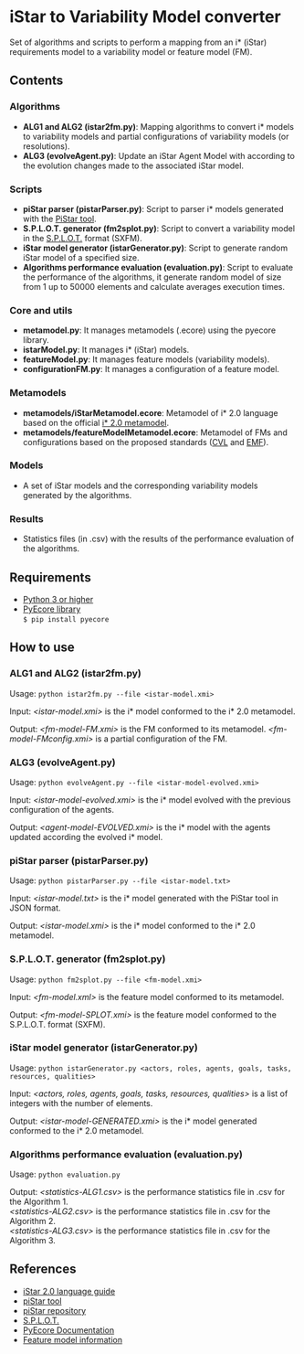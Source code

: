 # iStar to Variability Model converter
Set of algorithms and scripts to perform a mapping from an i* (iStar) requirements model to a variability model or feature model (FM). 


## Contents
### Algorithms
* **ALG1 and ALG2 (istar2fm.py)**: Mapping algorithms to convert i* models to variability models and partial configurations of variability models (or resolutions).  
* **ALG3 (evolveAgent.py)**: Update an iStar Agent Model with according to the evolution changes made to the associated iStar model.

### Scripts
* **piStar parser (pistarParser.py)**: Script to parser i* models generated with the [PiStar tool](http://www.cin.ufpe.br/~jhcp/pistar/tool/#).  
* **S.P.L.O.T. generator (fm2splot.py)**: Script to convert a variability model in the [S.P.L.O.T.](http://www.splot-research.org/) format (SXFM).  
* **iStar model generator (istarGenerator.py)**: Script to generate random iStar model of a specified size.
* **Algorithms performance evaluation (evaluation.py)**: Script to evaluate the performance of the algorithms, it generate random model of size from 1 up to 50000 elements and calculate averages execution times.

### Core and utils
* **metamodel.py**: It manages metamodels (.ecore) using the pyecore library.  
* **istarModel.py**: It manages i* (iStar) models.  
* **featureModel.py**: It manages feature models (variability models).  
* **configurationFM.py**: It manages a configuration of a feature model.  

### Metamodels
* **metamodels/iStarMetamodel.ecore**: Metamodel of i* 2.0 language based on the official [i* 2.0 metamodel](https://arxiv.org/abs/1605.07767).
* **metamodels/featureModelMetamodel.ecore**: Metamodel of FMs and configurations based on the proposed standards ([CVL](http://caosd.lcc.uma.es/vexgine/about-cvl/) and [EMF](https://projects.eclipse.org/projects/modeling.emft.featuremodel)).  

### Models
* A set of iStar models and the corresponding variability models generated by the algorithms.

### Results
* Statistics files (in .csv) with the results of the performance evaluation of the algorithms.

## Requirements
* [Python 3 or higher](https://www.python.org/)  
* [PyEcore library](https://pyecore.readthedocs.io/en/latest/)  
	```$ pip install pyecore```

	
## How to use

### ALG1 and ALG2 (istar2fm.py)	
Usage:
    ```python istar2fm.py --file <istar-model.xmi>```

Input:
    *<istar-model.xmi>* is the i* model conformed to the i* 2.0 metamodel.

Output:
    *<fm-model-FM.xmi>* is the FM conformed to its metamodel.
    *<fm-model-FMconfig.xmi>* is a partial configuration of the FM.
	
### ALG3 (evolveAgent.py)	
Usage:
    ```python evolveAgent.py --file <istar-model-evolved.xmi>```

Input:
    *<istar-model-evolved.xmi>* is the i* model evolved with the previous configuration of the agents.

Output:
    *<agent-model-EVOLVED.xmi>* is the i* model with the agents updated according the evolved i* model.
	
	
### piStar parser (pistarParser.py)
Usage:
    ```python pistarParser.py --file <istar-model.txt>```

Input:
    *<istar-model.txt>* is the i* model generated with the PiStar tool in JSON format.
	
Output:
    *<istar-model.xmi>* is the i* model conformed to the i* 2.0 metamodel.



### S.P.L.O.T. generator (fm2splot.py)
Usage:
    ```python fm2splot.py --file <fm-model.xmi>```

Input:
    *<fm-model.xml>* is the feature model conformed to its metamodel.

Output:
    *<fm-model-SPLOT.xmi>* is the feature model conformed to the S.P.L.O.T. format (SXFM).

	
### iStar model generator (istarGenerator.py)
Usage:
    ```python istarGenerator.py <actors, roles, agents, goals, tasks, resources, qualities>```

Input:
    *<actors, roles, agents, goals, tasks, resources, qualities>* is a list of integers with the number of elements.
	
Output:
    *<istar-model-GENERATED.xmi>* is the i* model generated conformed to the i* 2.0 metamodel.

### Algorithms performance evaluation (evaluation.py)
Usage:
    ```python evaluation.py```
	
Output:
    *<statistics-ALG1.csv>* is the performance statistics file in .csv for the Algorithm 1.  
	*<statistics-ALG2.csv>* is the performance statistics file in .csv for the Algorithm 2.  
	*<statistics-ALG3.csv>* is the performance statistics file in .csv for the Algorithm 3.  
	

## References
* [iStar 2.0 language guide](https://arxiv.org/abs/1605.07767)  
* [piStar tool](http://www.cin.ufpe.br/~jhcp/pistar/tool/#)
* [piStar repository](https://github.com/jhcp/piStar)  
* [S.P.L.O.T.](http://www.splot-research.org/)
* [PyEcore Documentation](https://pyecore.readthedocs.io/en/latest/)  
* [Feature model information](https://en.wikipedia.org/wiki/Feature_model)  



